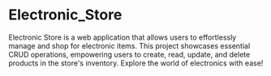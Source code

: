 # Electronic_Store
Electronic Store is a web application that allows users to effortlessly manage and shop for electronic items. This project showcases essential CRUD operations, empowering users to create, read, update, and delete products in the store's inventory. Explore the world of electronics with ease!
